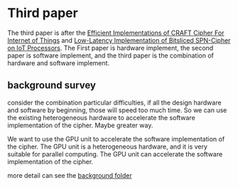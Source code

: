 # Third paper

The third paper is after the [Efficient Implementations of CRAFT Cipher For Internet of Things](https://github.com/jiahaoxiang2000/FirstPaper) and [Low-Latency Implementation of Bitsliced SPN-Cipher on IoT Processors](https://github.com/jiahaoxiang2000/SecondPaper). The First paper is hardware implement, the second paper is software implement, and the third paper is the combination of hardware and software implement.

## background survey

consider the combination particular difficulties, if all the design hardware and software by beginning, those will speed too much time.
So we can use the existing heterogeneous hardware to accelerate the software implementation of the cipher. Maybe greater way.

We want to use the GPU unit to accelerate the software implementation of the cipher. The GPU unit is a heterogeneous hardware, and it is very suitable for parallel computing. The GPU unit can accelerate the software implementation of the cipher.

more detail can see the [background folder](./background/)
